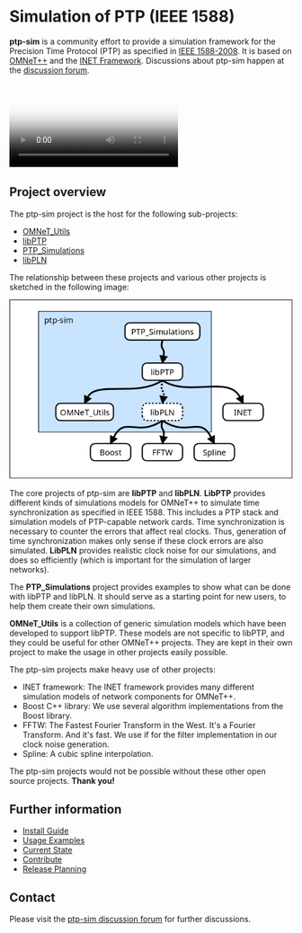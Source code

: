
# Simulation of PTP (IEEE 1588)

**ptp-sim** is a community effort to provide a simulation framework for the Precision Time Protocol (PTP) as specified in [IEEE 1588-2008][1].
It is based on [OMNeT++][2] and the [INET Framework][3]. Discussions about ptp-sim happen at the [discussion forum](http://ptp-sim.boards.net).

<style>
video {
  max-width: 100%;
  height: auto;
}
img {
  max-width: 100%;
  height: auto;
}
</style>

<video src="img/banner/banner.webm" poster="img/banner/banner.png" autoplay loop preload>
</video>

[1]: https://standards.ieee.org/standard/1588-2008.html
[2]: https://omnetpp.org/
[3]: https://inet.omnetpp.org/

## Project overview

The ptp-sim project is the host for the following sub-projects:

* [OMNeT_Utils](https://github.com/ptp-sim/OMNeT_Utils)
* [libPTP](https://github.com/ptp-sim/libPTP)
* [PTP_Simulations](https://github.com/ptp-sim/PTP_Simulations)
* [libPLN](https://github.com/ptp-sim/libPLN)

The relationship between these projects and various other projects is sketched in the following image:

![Project relationship](img/project_relationships.png)

The core projects of ptp-sim are __libPTP__ and __libPLN__. __LibPTP__ provides different kinds of simulations models for OMNeT++ to simulate time synchronization as specified in IEEE 1588. This includes a PTP stack and simulation models of PTP-capable network cards. Time synchronization is necessary to counter the errors that affect real clocks. Thus, generation of time synchronization makes only sense if these clock errors are also simulated. __LibPLN__ provides realistic clock noise for our simulations, and does so efficiently (which is important for the simulation of larger networks).

The __PTP_Simulations__ project provides examples to show what can be done with libPTP and libPLN. It should serve as a starting point for new users, to help them create their own simulations.

__OMNeT_Utils__ is a collection of generic simulation models which have been developed to support libPTP.  These models are not specific to libPTP, and they could be useful for other OMNeT++ projects. They are kept in their own project to make the usage in other projects easily possible.

The ptp-sim projects make heavy use of other projects:
* INET framework: The INET framework provides many different simulation models of network components for OMNeT++.
* Boost C++ library: We use several algorithm implementations from the Boost library.
* FFTW: The Fastest Fourier Transform in the West. It's a Fourier Transform. And it's fast. We use if for the filter implementation in our clock noise generation.
* Spline: A cubic spline interpolation.

The ptp-sim projects would not be possible without these other open source projects. __Thank you!__


## Further information

* [Install Guide](Install_Guide)
* [Usage Examples](Usage_Examples)
* [Current State](Current_State)
* [Contribute](Contribute)
* [Release Planning](Release_Planning)

## Contact

Please visit the [ptp-sim discussion forum](http://ptp-sim.boards.net) for further discussions.

